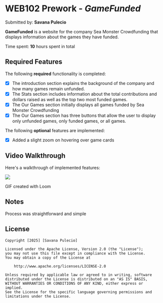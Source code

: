 # WEB102 Prework - *GameFunded*

Submitted by: **Savana Pulecio**

**GameFunded** is a website for the company Sea Monster Crowdfunding that displays information about the games they have funded.

Time spent: **10** hours spent in total

## Required Features

The following **required** functionality is completed:

* [X] The introduction section explains the background of the company and how many games remain unfunded.
* [X] The Stats section includes information about the total contributions and dollars raised as well as the top two most funded games.
* [X] The Our Games section initially displays all games funded by Sea Monster Crowdfunding
* [X] The Our Games section has three buttons that allow the user to display only unfunded games, only funded games, or all games.

The following **optional** features are implemented:

* [X] Added a slight zoom on hovering over game cards

## Video Walkthrough

Here's a walkthrough of implemented features:

<div>
    <a href="https://www.loom.com/share/8bb4e9118c904d3a836e9e796e3edaa5">
    </a>
    <a href="https://www.loom.com/share/8bb4e9118c904d3a836e9e796e3edaa5">
      <img style="max-width:300px;" src="https://cdn.loom.com/sessions/thumbnails/8bb4e9118c904d3a836e9e796e3edaa5-cf819cbffc77ff5a-full-play.gif">
    </a>
  </div>

<!-- Replace this with whatever GIF tool you used! -->
GIF created with Loom 
<!-- Recommended tools:
[Kap](https://getkap.co/) for macOS
[ScreenToGif](https://www.screentogif.com/) for Windows
[peek](https://github.com/phw/peek) for Linux. -->

## Notes

Process was straightforward and simple

## License

    Copyright [2025] [Savana Pulecio]

    Licensed under the Apache License, Version 2.0 (the "License");
    you may not use this file except in compliance with the License.
    You may obtain a copy of the License at

        http://www.apache.org/licenses/LICENSE-2.0

    Unless required by applicable law or agreed to in writing, software
    distributed under the License is distributed on an "AS IS" BASIS,
    WITHOUT WARRANTIES OR CONDITIONS OF ANY KIND, either express or implied.
    See the License for the specific language governing permissions and
    limitations under the License.
